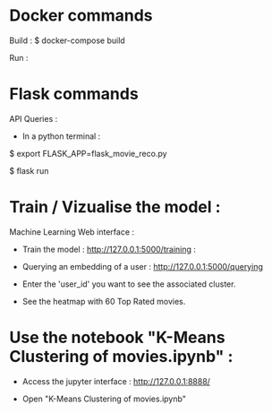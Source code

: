 Docker commands
=======

Build :
$ docker-compose build


Run :

Flask commands
=======

API Queries :

- In a python terminal :

$ export FLASK_APP=flask_movie_reco.py

$ flask run

Train / Vizualise the model : 
=======

Machine Learning Web interface :

-  Train the model :
http://127.0.0.1:5000/training :

- Querying an embedding of a user :
http://127.0.0.1:5000/querying
- Enter the 'user_id' you want to see the associated cluster.
- See the heatmap with 60 Top Rated movies.


Use the notebook "K-Means Clustering of movies.ipynb" :
=======

- Access the jupyter interface :
http://127.0.0.1:8888/

- Open "K-Means Clustering of movies.ipynb"

